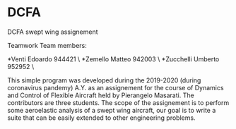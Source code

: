 # DCFA
 
DCFA swept wing assignement

Teamwork
Team members: 

*Venti Edoardo         944421 \\
*Zemello Matteo        942003 \\
*Zucchelli Umberto     952952 \\

This simple program was developed during the 2019-2020 (during coronavirus pandemy) A.Y. as an assignement for the course of Dynamics and Control of Flexible Aircraft held by Pierangelo Masarati. 
The contributors are three students.
The scope of the assignement is to perform some aeroelastic analysis of a swept wing aircraft, our goal is to write a suite that can be easily extended to other engineering problems.
